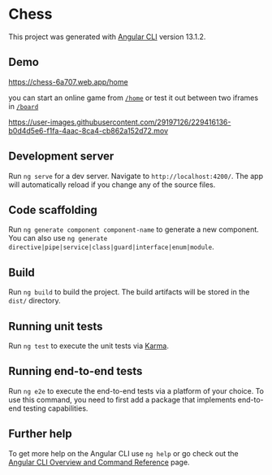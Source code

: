 # Chess

This project was generated with [Angular CLI](https://github.com/angular/angular-cli) version 13.1.2.


## Demo
https://chess-6a707.web.app/home

you can start an online game from [`/home`](https://chess-6a707.web.app/home) or test it out between two iframes in [`/board`](https://chess-6a707.web.app/board)


https://user-images.githubusercontent.com/29197126/229416136-b0d4d5e6-f1fa-4aac-8ca4-cb862a152d72.mov



## Development server

Run `ng serve` for a dev server. Navigate to `http://localhost:4200/`. The app will automatically reload if you change any of the source files.

## Code scaffolding

Run `ng generate component component-name` to generate a new component. You can also use `ng generate directive|pipe|service|class|guard|interface|enum|module`.

## Build

Run `ng build` to build the project. The build artifacts will be stored in the `dist/` directory.

## Running unit tests

Run `ng test` to execute the unit tests via [Karma](https://karma-runner.github.io).

## Running end-to-end tests

Run `ng e2e` to execute the end-to-end tests via a platform of your choice. To use this command, you need to first add a package that implements end-to-end testing capabilities.

## Further help

To get more help on the Angular CLI use `ng help` or go check out the [Angular CLI Overview and Command Reference](https://angular.io/cli) page.
